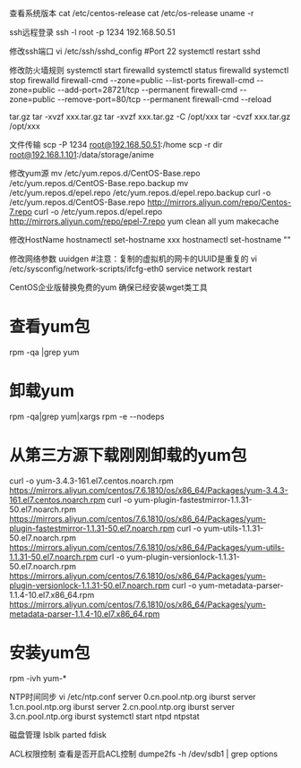 查看系统版本
cat /etc/centos-release
cat /etc/os-release
uname -r

ssh远程登录
ssh -l root -p 1234 192.168.50.51

修改ssh端口
vi /etc/ssh/sshd_config
#Port 22
systemctl restart sshd

修改防火墙规则
systemctl start firewalld
systemctl status firewalld
systemctl stop firewalld
firewall-cmd --zone=public --list-ports
firewall-cmd --zone=public --add-port=28721/tcp --permanent
firewall-cmd --zone=public --remove-port=80/tcp --permanent
firewall-cmd --reload

tar.gz
tar -xvzf xxx.tar.gz
tar -xvzf xxx.tar.gz -C /opt/xxx
tar -cvzf xxx.tar.gz /opt/xxx

文件传输
scp -P 1234 root@192.168.50.51:/home
scp -r dir root@192.168.1.101:/data/storage/anime

修改yum源
mv /etc/yum.repos.d/CentOS-Base.repo /etc/yum.repos.d/CentOS-Base.repo.backup
mv /etc/yum.repos.d/epel.repo /etc/yum.repos.d/epel.repo.backup
curl -o /etc/yum.repos.d/CentOS-Base.repo http://mirrors.aliyun.com/repo/Centos-7.repo
curl -o /etc/yum.repos.d/epel.repo http://mirrors.aliyun.com/repo/epel-7.repo
yum clean all
yum makecache

修改HostName
hostnamectl set-hostname xxx
hostnamectl set-hostname ""

修改网络参数
uuidgen #注意：复制的虚拟机的网卡的UUID是重复的
vi /etc/sysconfig/network-scripts/ifcfg-eth0
service network restart

CentOS企业版替换免费的yum
确保已经安装wget类工具
# 查看yum包
rpm -qa |grep yum
# 卸载yum
rpm -qa|grep yum|xargs rpm -e --nodeps
# 从第三方源下载刚刚卸载的yum包
curl -o yum-3.4.3-161.el7.centos.noarch.rpm https://mirrors.aliyun.com/centos/7.6.1810/os/x86_64/Packages/yum-3.4.3-161.el7.centos.noarch.rpm
curl -o yum-plugin-fastestmirror-1.1.31-50.el7.noarch.rpm https://mirrors.aliyun.com/centos/7.6.1810/os/x86_64/Packages/yum-plugin-fastestmirror-1.1.31-50.el7.noarch.rpm
curl -o yum-utils-1.1.31-50.el7.noarch.rpm https://mirrors.aliyun.com/centos/7.6.1810/os/x86_64/Packages/yum-utils-1.1.31-50.el7.noarch.rpm
curl -o yum-plugin-versionlock-1.1.31-50.el7.noarch.rpm https://mirrors.aliyun.com/centos/7.6.1810/os/x86_64/Packages/yum-plugin-versionlock-1.1.31-50.el7.noarch.rpm
curl -o yum-metadata-parser-1.1.4-10.el7.x86_64.rpm https://mirrors.aliyun.com/centos/7.6.1810/os/x86_64/Packages/yum-metadata-parser-1.1.4-10.el7.x86_64.rpm
# 安装yum包
rpm -ivh yum-*

NTP时间同步
vi /etc/ntp.conf
server 0.cn.pool.ntp.org iburst
server 1.cn.pool.ntp.org iburst
server 2.cn.pool.ntp.org iburst
server 3.cn.pool.ntp.org iburst
systemctl start ntpd
ntpstat

磁盘管理
lsblk
parted 
fdisk

ACL权限控制
查看是否开启ACL控制
dumpe2fs -h /dev/sdb1 | grep options

